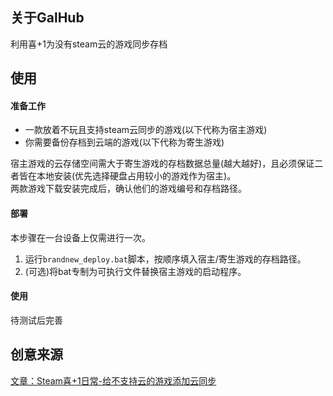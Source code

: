 ## 关于GalHub
利用喜+1为没有steam云的游戏同步存档

## 使用
#### 准备工作
* 一款放着不玩且支持steam云同步的游戏(以下代称为宿主游戏)
* 你需要备份存档到云端的游戏(以下代称为寄生游戏)

宿主游戏的云存储空间需大于寄生游戏的存档数据总量(越大越好)，且必须保证二者皆在本地安装(优先选择硬盘占用较小的游戏作为宿主)。  
两款游戏下载安装完成后，确认他们的游戏编号和存档路径。

#### 部署
本步骤在一台设备上仅需进行一次。  
1. 运行`brandnew_deploy.bat`脚本，按顺序填入宿主/寄生游戏的存档路径。
2. (可选)将bat专制为可执行文件替换宿主游戏的启动程序。

#### 使用
待测试后完善

## 创意来源
[文章：Steam喜+1日常-给不支持云的游戏添加云同步](https://zhuanlan.zhihu.com/p/27983563)
